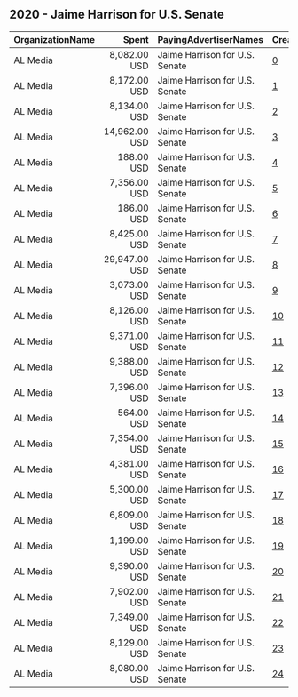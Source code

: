 ## 2020 - Jaime Harrison for U.S. Senate 
|OrganizationName|Spent|PayingAdvertiserNames|CreativeUrls|Impressions|Genders|AgeBrackets|CountryCodes|BillingAddresses|CandidateBallotInformation|
|:---|---:|:---|:---|---:|:---|:---|:---|:---|:---|
|AL Media|8,082.00 USD|Jaime Harrison for U.S. Senate|[0](https://www.snap.com/political-ads/asset/3085579ceab402f90773d1080a2e5c39ea905775c8e448e4c575e1f597ef9718?mediaType=mp4)|1,259,623||18+|united states|"222 W Ontario, Suite 600,,Chicago,60654,US"||
|AL Media|8,172.00 USD|Jaime Harrison for U.S. Senate|[1](https://www.snap.com/political-ads/asset/58bfeebc44c22ad14568421576d627a5dd62cd36f1368a43b5867962fb868029?mediaType=mp4)|1,253,056||18+|united states|"222 W Ontario, Suite 600,,Chicago,60654,US"||
|AL Media|8,134.00 USD|Jaime Harrison for U.S. Senate|[2](https://www.snap.com/political-ads/asset/982e8e127266c2c7d53a8ff28f9715dec44c7742653fd1298069a177ae99951a?mediaType=mp4)|1,267,625||18+|united states|"222 W Ontario, Suite 600,,Chicago,60654,US"||
|AL Media|14,962.00 USD|Jaime Harrison for U.S. Senate|[3](https://www.snap.com/political-ads/asset/58bfeebc44c22ad14568421576d627a5dd62cd36f1368a43b5867962fb868029?mediaType=mp4)|2,399,345||18+|united states|"222 W Ontario, Suite 600,,Chicago,60654,US"||
|AL Media|188.00 USD|Jaime Harrison for U.S. Senate|[4](https://www.snap.com/political-ads/asset/f62ba10b7abf3ab5dbf5a16839fc2105a3617e48903cfffaabce1de24408688f?mediaType=mp4)|29,444||18+|united states|"222 W Ontario, Suite 600,,Chicago,60654,US"||
|AL Media|7,356.00 USD|Jaime Harrison for U.S. Senate|[5](https://www.snap.com/political-ads/asset/0414f980ae558497f44c01d79ec95afb5419bed8dc8b4fcdfdcd8ebded66584e?mediaType=mp4)|1,180,329||18+|united states|"222 W Ontario, Suite 600,,Chicago,60654,US"||
|AL Media|186.00 USD|Jaime Harrison for U.S. Senate|[6](https://www.snap.com/political-ads/asset/0414f980ae558497f44c01d79ec95afb5419bed8dc8b4fcdfdcd8ebded66584e?mediaType=mp4)|29,055||18+|united states|"222 W Ontario, Suite 600,,Chicago,60654,US"||
|AL Media|8,425.00 USD|Jaime Harrison for U.S. Senate|[7](https://www.snap.com/political-ads/asset/8de98c4c46ed7bb475f4458ef97f138daa89fd0cefdcd785151ac5ce154cc249?mediaType=mp4)|1,095,234||18+|united states|"222 W Ontario, Suite 600,,Chicago,60654,US"||
|AL Media|29,947.00 USD|Jaime Harrison for U.S. Senate|[8](https://www.snap.com/political-ads/asset/58bfeebc44c22ad14568421576d627a5dd62cd36f1368a43b5867962fb868029?mediaType=mp4)|3,004,631||18+|united states|"222 W Ontario, Suite 600,,Chicago,60654,US"||
|AL Media|3,073.00 USD|Jaime Harrison for U.S. Senate|[9](https://www.snap.com/political-ads/asset/9699580627aef6ea8c016e86d02c53c1dcfec4e7867cfa0cd715b185d822dcf8?mediaType=mp4)|471,564||18+|united states|"222 W Ontario, Suite 600,,Chicago,60654,US"||
|AL Media|8,126.00 USD|Jaime Harrison for U.S. Senate|[10](https://www.snap.com/political-ads/asset/9699580627aef6ea8c016e86d02c53c1dcfec4e7867cfa0cd715b185d822dcf8?mediaType=mp4)|1,266,348||18+|united states|"222 W Ontario, Suite 600,,Chicago,60654,US"||
|AL Media|9,371.00 USD|Jaime Harrison for U.S. Senate|[11](https://www.snap.com/political-ads/asset/982e8e127266c2c7d53a8ff28f9715dec44c7742653fd1298069a177ae99951a?mediaType=mp4)|1,437,358||18+|united states|"222 W Ontario, Suite 600,,Chicago,60654,US"||
|AL Media|9,388.00 USD|Jaime Harrison for U.S. Senate|[12](https://www.snap.com/political-ads/asset/0414f980ae558497f44c01d79ec95afb5419bed8dc8b4fcdfdcd8ebded66584e?mediaType=mp4)|1,439,834||18+|united states|"222 W Ontario, Suite 600,,Chicago,60654,US"||
|AL Media|7,396.00 USD|Jaime Harrison for U.S. Senate|[13](https://www.snap.com/political-ads/asset/f62ba10b7abf3ab5dbf5a16839fc2105a3617e48903cfffaabce1de24408688f?mediaType=mp4)|1,155,607||18+|united states|"222 W Ontario, Suite 600,,Chicago,60654,US"||
|AL Media|564.00 USD|Jaime Harrison for U.S. Senate|[14](https://www.snap.com/political-ads/asset/e1e1878fa699d873ea36126d92b9dd5e66a7ac8113657dc1960caaedf1f13a28?mediaType=mp4)|46,773||18+|united states|"222 W Ontario, Suite 600,,Chicago,60654,US"||
|AL Media|7,354.00 USD|Jaime Harrison for U.S. Senate|[15](https://www.snap.com/political-ads/asset/982e8e127266c2c7d53a8ff28f9715dec44c7742653fd1298069a177ae99951a?mediaType=mp4)|1,179,980||18+|united states|"222 W Ontario, Suite 600,,Chicago,60654,US"||
|AL Media|4,381.00 USD|Jaime Harrison for U.S. Senate|[16](https://www.snap.com/political-ads/asset/e020f8f4285aaf1b3c227a8b673fe8efe615c68ced8e688e0b847d5772b2b7a7?mediaType=mp4)|672,202||18+|united states|"222 W Ontario, Suite 600,,Chicago,60654,US"||
|AL Media|5,300.00 USD|Jaime Harrison for U.S. Senate|[17](https://www.snap.com/political-ads/asset/9699580627aef6ea8c016e86d02c53c1dcfec4e7867cfa0cd715b185d822dcf8?mediaType=mp4)|657,631||18+|united states|"222 W Ontario, Suite 600,,Chicago,60654,US"||
|AL Media|6,809.00 USD|Jaime Harrison for U.S. Senate|[18](https://www.snap.com/political-ads/asset/982e8e127266c2c7d53a8ff28f9715dec44c7742653fd1298069a177ae99951a?mediaType=mp4)|1,126,469||18+|united states|"222 W Ontario, Suite 600,,Chicago,60654,US"||
|AL Media|1,199.00 USD|Jaime Harrison for U.S. Senate|[19](https://www.snap.com/political-ads/asset/e020f8f4285aaf1b3c227a8b673fe8efe615c68ced8e688e0b847d5772b2b7a7?mediaType=mp4)|126,137||18+|united states|"222 W Ontario, Suite 600,,Chicago,60654,US"||
|AL Media|9,390.00 USD|Jaime Harrison for U.S. Senate|[20](https://www.snap.com/political-ads/asset/f62ba10b7abf3ab5dbf5a16839fc2105a3617e48903cfffaabce1de24408688f?mediaType=mp4)|1,440,150||18+|united states|"222 W Ontario, Suite 600,,Chicago,60654,US"||
|AL Media|7,902.00 USD|Jaime Harrison for U.S. Senate|[21](https://www.snap.com/political-ads/asset/0414f980ae558497f44c01d79ec95afb5419bed8dc8b4fcdfdcd8ebded66584e?mediaType=mp4)|595,964||18+|united states|"222 W Ontario, Suite 600,,Chicago,60654,US"||
|AL Media|7,349.00 USD|Jaime Harrison for U.S. Senate|[22](https://www.snap.com/political-ads/asset/f62ba10b7abf3ab5dbf5a16839fc2105a3617e48903cfffaabce1de24408688f?mediaType=mp4)|1,179,147||18+|united states|"222 W Ontario, Suite 600,,Chicago,60654,US"||
|AL Media|8,129.00 USD|Jaime Harrison for U.S. Senate|[23](https://www.snap.com/political-ads/asset/e020f8f4285aaf1b3c227a8b673fe8efe615c68ced8e688e0b847d5772b2b7a7?mediaType=mp4)|1,266,863||18+|united states|"222 W Ontario, Suite 600,,Chicago,60654,US"||
|AL Media|8,080.00 USD|Jaime Harrison for U.S. Senate|[24](https://www.snap.com/political-ads/asset/18786e6fde6fc2f6aee262c85416122b3ebba8e396db17571924ff996dea6c15?mediaType=mp4)|1,259,243||18+|united states|"222 W Ontario, Suite 600,,Chicago,60654,US"||

